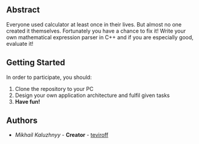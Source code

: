 ## Abstract
Everyone used calculator at least once in their lives. But almost no one created it themselves. Fortunately you have a chance to fix it!
Write your own mathematical expression parser in C++ and if you are especially good, evaluate it!

## Getting Started
In order to participate, you should:
1. Clone the repository to your PC
2. Design your own application architecture and fulfil given tasks
3. **Have fun!**

## Authors
* *Mikhail Kaluzhnyy* - **Creator** - [teviroff](https://github.com/teviroff)
